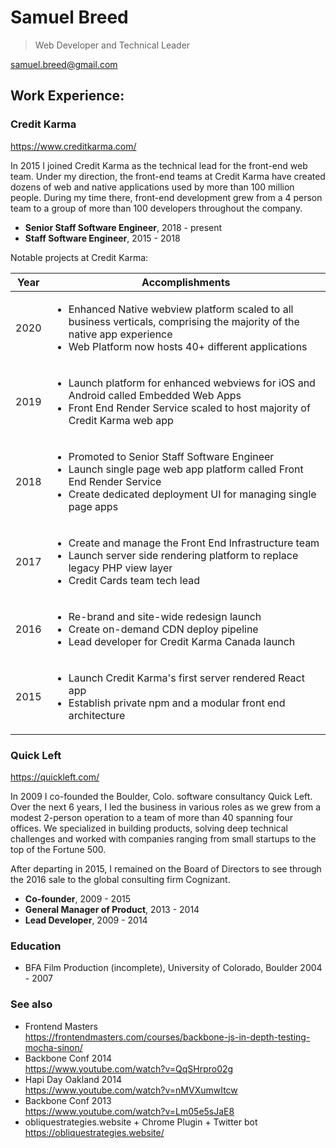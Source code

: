 # Samuel Breed

> Web Developer and Technical Leader

samuel.breed@gmail.com

## Work Experience:

### Credit Karma

https://www.creditkarma.com/

In 2015 I joined Credit Karma as the technical lead for the front-end web team. Under my direction, the front-end teams at Credit Karma have created dozens of web and native applications used by more than 100 million people. During my time there, front-end development grew from a 4 person team to a group of more than 100 developers throughout the company.

* **Senior Staff Software Engineer**, 2018 - present 
* **Staff Software Engineer**, 2015 - 2018

Notable projects at Credit Karma:

| Year | Accomplishments |
|-|-|
| 2020 | <ul><li>Enhanced Native webview platform scaled to all business verticals, comprising the majority of the native app experience</li><li>Web Platform now hosts 40+ different applications</li></ul> |
| 2019 | <ul><li>Launch platform for enhanced webviews for iOS and Android called Embedded Web Apps</li><li>Front End Render Service scaled to host majority of Credit Karma web app</li></ul> |
| 2018 | <ul><li>Promoted to Senior Staff Software Engineer</li><li>Launch single page web app platform called Front End Render Service</li><li>Create dedicated deployment UI for managing single page apps</li></ul> |
| 2017 | <ul><li>Create and manage the Front End Infrastructure team</li><li>Launch server side rendering platform to replace legacy PHP view layer</li><li>Credit Cards team tech lead</li></ul> |
| 2016 | <ul><li>Re-brand and site-wide redesign launch</li><li>Create on-demand CDN deploy pipeline</li><li>Lead developer for Credit Karma Canada launch</li></ul> |
| 2015 | <ul><li>Launch Credit Karma's first server rendered React app</li><li>Establish private npm and a modular front end architecture</li></ul> |

### Quick Left

https://quickleft.com/

In 2009 I co-founded the Boulder, Colo. software consultancy Quick Left. Over the next 6 years, I led the business in various roles as we grew from a modest 2-person operation to a team of more than 40 spanning four offices. We specialized in building products, solving deep technical challenges and worked with companies ranging from small startups to the top of the Fortune 500.

After departing in 2015, I remained on the Board of Directors to see through the 2016 sale to the global consulting firm Cognizant.

* **Co-founder**, 2009 - 2015
* **General Manager of Product**, 2013 - 2014
* **Lead Developer**, 2009 - 2014

### Education
* BFA Film Production (incomplete), University of Colorado, Boulder 2004 - 2007

### See also

* Frontend Masters <br> https://frontendmasters.com/courses/backbone-js-in-depth-testing-mocha-sinon/
* Backbone Conf 2014 <br> https://www.youtube.com/watch?v=QqSHrpro02g
* Hapi Day Oakland 2014 <br> https://www.youtube.com/watch?v=nMVXumwItcw
* Backbone Conf 2013 <br> https://www.youtube.com/watch?v=Lm05e5sJaE8
* obliquestrategies.website + Chrome Plugin + Twitter bot <br> https://obliquestrategies.website/

